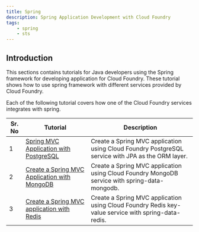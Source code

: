 ```yaml
---
title: Spring
description: Spring Application Development with Cloud Foundry
tags:
    - spring
    - sts
---
```

## Introduction
This sections contains tutorials for Java developers using the Spring framework for developing application for Cloud Foundry. These tutorial shows how to use spring framework with different services provided by Cloud Foundry.

Each of the following tutorial covers how one of the Cloud Foundry services integrates with spring.

<table class="spring-tutorial-index-table">
    <thead>
            <tr>
                <th>Sr. No</th>
                <th>Tutorial</th>
                <th>Description</th>
            </tr>
    </thead>
    <tbody>
            <tr>
                <td>1</td>
                <td><a href='/spring/tutorials/springmvc-jpa-postgres/spring-getting-started-with-sts.html'>Spring MVC Application with PostgreSQL</a></td>
                <td>Create a Spring MVC application using Cloud Foundry PostgreSQL service with JPA as the ORM layer.</td>
            </tr>
            <tr>
                <td>2</td>
                <td><a href='/spring/tutorials/springmvc-mongodb/springmvc-with-mongodb.html'>Create a Spring MVC Application with MongoDB</a></td>
                <td>Create a Spring MVC application using Cloud Foundry MongoDB service with spring-data-mongodb.</td>
            </tr>
            <tr>
                <td>3</td>
                <td><a href='/spring/tutorials/springmvc-redis/springmvc-with-redis.html'>Create a Spring MVC application with Redis</a></td>
                <td>Create a Spring MVC application using Cloud Foundry Redis key-value service with spring-data-redis.</td>
            </tr>
    </tbody>
</table>

